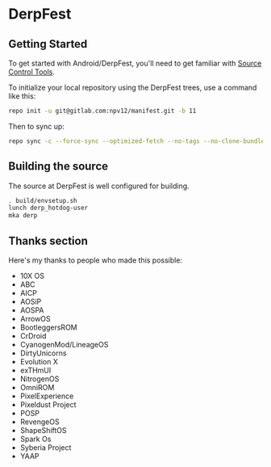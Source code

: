 DerpFest
==============

Getting Started
---------------

To get started with Android/DerpFest, you'll need to get familiar with [Source Control Tools](https://source.android.com/setup/develop).

To initialize your local repository using the DerpFest trees, use a command like this:

```bash
repo init -u git@gitlab.com:npv12/manifest.git -b 11
```
Then to sync up:
```bash
repo sync -c --force-sync --optimized-fetch --no-tags --no-clone-bundle --prune -j$(nproc --all)
```

Building the source
---------------

The source at DerpFest is well configured for building.

```bash
. build/envsetup.sh
lunch derp_hotdog-user
mka derp
```

## Thanks section ##

Here's my thanks to people who made this possible:

* 10X OS
* ABC
* AICP
* AOSiP
* AOSPA
* ArrowOS
* BootleggersROM
* CrDroid
* CyanogenMod/LineageOS
* DirtyUnicorns
* Evolution X
* exTHmUI
* NitrogenOS
* OmniROM
* PixelExperience
* Pixeldust Project
* POSP
* RevengeOS
* ShapeShiftOS
* Spark Os
* Syberia Project
* YAAP
